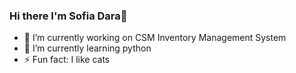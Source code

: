 ### Hi there I'm Sofia Dara👋



- 🔭 I’m currently working on CSM Inventory Management System
- 🌱 I’m currently learning python
- ⚡ Fun fact: I like cats

